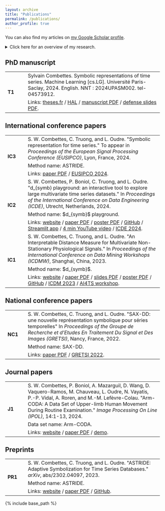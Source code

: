 ```yaml
---
layout: archive
title: "Publications"
permalink: /publications/
author_profile: true
---
```


You can also find my articles on <a href="https://scholar.google.com/citations?user=yXz3FG8AAAAJ">my Google Scholar profile</a>.

<details>
<summary>Click here for an overview of my research.</summary>
<hr style="height: 3px; background-color: black;">

My PhD research was at the intersection of Mathematics and Machine Learning for time series analysis. More precisely, my publications are on symbolic representations and distances between univariate and multivariate time series. My PhD manuscript <b>[T1]</b> sums up my research and contains 2 literature reviews, 2 major contributions (ASTRIDE <b>[IC3]</b> and $d_{symb}$ <b>[IC1]</b>), 1 interactive tool on Streamlit (the $d_{symb}$ playground <b>[IC2]</b>) and 1 open-access data set (the arm-CODA data set <b>[J1]</b>). The abstract of my manuscript is as follows.
<br><br>

<i>The objectives of this thesis are to define novel symbolic representations and distance measures that are suited for time series that can be multivariate and non-stationary.
In addition, they should preserve the time information, be interpretable, and fast to compute.
We review symbolic representations of time series (that transform a real-valued series into a shorter discrete-valued series), as well as distance measures on time series, strings, and symbolic sequences (that result from a symbolization process).</i><br><br>

<i>We propose two contributions: ASTRIDE for a data set of univariate time series, and $d_{symb}$  for a data set of multivariate time series.
We also developed the $d_{symb}$ playground, an online interactive tool that allows users to apply $d_{symb}$ to their uploaded data.
ASTRIDE and $d_{symb}$ are data-driven as they use change-point detection for the segmentation step, then either quantiles or a $K$-means clustering algorithm for the quantization step.
Finally, they apply the general edit distance with custom costs between the resulting symbolic sequences.</i><br><br>

<i>We show the performance of ASTRIDE compared to 4 other symbolic representations on reconstruction and, when applicable, on classification tasks.
For $d_{symb}$, experiments show how interpretable the symbolization is.
Moreover, compared to 9 elastic distances on a clustering task, $d_{symb}$ achieves a competitive performance while being several orders of magnitude faster.</i>
<hr style="height: 3px; background-color: black;">
</details>

## PhD manuscript

<table>
  <tr>
    <td rowspan="2" style="width: 50px;"><b>T1</b></td>
    <td>Sylvain Combettes. Symbolic representations of time series. Machine Learning [cs.LG]. Université Paris-Saclay, 2024. English. NNT : 2024UPASM002. tel-04573912.</td>
  </tr>
  <tr>
    <td>Links: <a href="https://theses.fr/2024UPASM002">theses.fr</a> / <a href="https://theses.hal.science/tel-04573912">HAL</a> / <a href="https://theses.hal.science/tel-04573912v1/document">manuscript PDF</a> / <a href="/files/2024_01_08_phd_defense.pdf">defense slides PDF</a>.</td>
  </tr>
</table>

## International conference papers

<table>
  <tr>
    <td rowspan="3" style="width: 50px;"><b>IC3</b></td>
    <td>S. W. Combettes, C. Truong, and L. Oudre. "Symbolic representation for time series." To appear in <i>Proceedings of the European Signal Processing Conference (EUSIPCO)</i>, Lyon, France, 2024.</td>
  </tr>
  <tr>
    <td>Method name: ASTRIDE.</td>
  </tr>
  <tr>
    <td>Links: <a href="http://www.laurentoudre.fr/publis/EUSIPCO2024symb.pdf">paper PDF</a> / <a href="https://eusipcolyon.sciencesconf.org/">EUSIPCO 2024</a>.</td>
  </tr>

  <tr>
    <td rowspan="3" style="width: 50px;"><b>IC2</b></td>
    <td>S. W. Combettes, P. Boniol, C. Truong, and L. Oudre. "d_{symb} playground: an interactive tool to explore large multivariate time series datasets." In <i>Proceedings of the International Conference on Data Engineering (ICDE)</i>, Utrecht, Netherlands, 2024.</td>
  </tr>
  <tr>
    <td>Method name: $d_{symb}$ playground.</td>
  </tr>
  <tr>
    <td>Links: <a href="https://icde2024.github.io/demos.html">website</a> / <a href="http://www.laurentoudre.fr/publis/dsymb_demo.pdf">paper PDF</a> / <a href="/files/2024_05_15_dsymb_playground_poster.pdf">poster PDF</a> / <a href="https://github.com/boniolp/dsymb-playground">GitHub</a> / <a href="https://dsymb-playground.streamlit.app/">Streamlit app</a> / <a href="https://youtu.be/4verma-Aqo8">4 min YouTube video</a> / <a href="https://icde2024.github.io/">ICDE 2024</a>.</td>
  </tr>

  <tr>
    <td rowspan="3" style="width: 50px;"><b>IC1</b></td>
    <td>S. W. Combettes, C. Truong, and L. Oudre. "An Interpretable Distance Measure for Multivariate Non-Stationary Physiological Signals." In <i>Proceedings of the International Conference on Data Mining Workshops (ICDMW)</i>, Shanghai, China, 2023.</td>
  </tr>
  <tr>
    <td>Method name: $d_{symb}$.</td>
  </tr>
  <tr>
    <td>Links: <a href="https://ieeexplore.ieee.org/abstract/document/10411636">website</a> / <a href="http://www.laurentoudre.fr/publis/ICDM2023.pdf">paper PDF</a> / <a href="/files/2023_12_01_dsymb_icdm_slides.pdf">slides PDF</a> / <a href="/files/2023_12_01_dsymb_icdm_poster.pdf">poster PDF</a> / <a href="https://github.com/sylvaincom/d-symb">GitHub</a> / <a href="https://www.cloud-conf.net/icdm2023/index.html">ICDM 2023</a> / <a href="https://ai4ts.github.io/icdm2023">AI4TS workshop</a>.</td>
  </tr>
</table>

## National conference papers

<table>
  <tr>
    <td rowspan="3" style="width: 50px;"><b>NC1</b></td>
    <td>S. W. Combettes, C. Truong, and L. Oudre. "SAX-DD: une nouvelle représentation symbolique pour séries temporelles" In <i>Proceedings of the Groupe de Recherche et d’Etudes En Traitement Du Signal et Des Images (GRETSI)</i>, Nancy, France, 2022.</td>
  </tr>
  <tr>
    <td>Method name: SAX-DD.</td>
  </tr>
  <tr>
    <td>Links: <a href="https://gretsi.fr/data/colloque/pdf/2022_combettes826.pdf">paper PDF</a> / <a href="https://gretsi.fr/colloque2022/">GRETSI 2022</a>.</td>
  </tr>
</table>

## Journal papers

<table>
  <tr>
    <td rowspan="3" style="width: 50px;"><b>J1</b></td>
    <td>S. W. Combettes, P. Boniol, A. Mazarguil, D. Wang, D. Vaquero-Ramos, M. Chauveau, L. Oudre, N. Vayatis, P.-P. Vidal, A. Roren, and M.-M. Lefèvre-Colau. "Arm-CODA: A Data Set of Upper-limb Human Movement During Routine Examination." <i>Image Processing On Line (IPOL)</i>, 14:1-13, 2024.</td>
  </tr>
  <tr>
    <td>Data set name: Arm-CODA.</td>
  </tr>
  <tr>
    <td>Links: <a href="https://www.ipol.im/pub/art/2024/494/">website</a> / <a href="https://www.ipol.im/pub/art/2024/494/article.pdf">paper PDF</a> / <a href="https://ipolcore.ipol.im/demo/clientApp/demo.html?id=494">demo</a>.</td>
  </tr>
</table>

## Preprints

<table>
  <tr>
    <td rowspan="3" style="width: 50px;"><b>PR1</b></td>
    <td>S. W. Combettes, C. Truong, and L. Oudre. "ASTRIDE: Adaptive Symbolization for Time Series Databases." <i>arXiv</i>, abs/2302.04097, 2023.</td>
  </tr>
  <tr>
    <td>Method name: ASTRIDE.</td>
  </tr>
  <tr>
    <td>Links: <a href="https://arxiv.org/abs/2302.04097">website</a> / <a href="https://arxiv.org/pdf/2302.04097.pdf">paper PDF</a> / <a href="https://github.com/sylvaincom/astride">GitHub</a>.</td>
  </tr>
</table>

<!-- <table>
  <tr>
    <th>Year</th>
    <th>Authors</th>
    <th>Title</th>
    <th>Conference / journal</th>
    <th>Status</th>
  </tr>
  <tr>
    <td>2024</td>
    <td>S. W. Combettes, P. Boniol, C. Truong, and L. Oudre</td>
    <td>$d_{symb}$ playground: an interactive tool to explore large multivariate time series datasets</td>
    <td>Proceedings of the International Conference on Data Engineering (ICDE)</td>
    <td>accepted</td>
  </tr>
  <tr>
    <td>2024</td>
    <td>S. W. Combettes, C. Truong, and L. Oudre</td>
    <td>Arm-CODA: A Dataset of Upper-limb Human Movement during Routine Examination</td>
    <td>Image Processing On Line</td>
    <td>published</td>
  </tr>
  <tr>
    <td>2023</td>
    <td>S. W. Combettes, C. Truong, and L. Oudre</td>
    <td>An Interpretable Distance Measure for Multivariate Non-Stationary Physiological Signals</td>
    <td>Proceedings of the Proceedings of the International Conference on Data Mining Workshops (ICDMW)</td>
    <td>published</td>
  </tr>
  <tr>
    <td>2023</td>
    <td>S. W. Combettes, C. Truong, and L. Oudre</td>
    <td>ASTRIDE: Adaptive Symbolization for Time Series Databases </td>
    <td>arXiv</td>
    <td>preprint</td>
  </tr>
</table> -->


{% include base_path %}

<!-- {% for post in site.publications reversed %}
  {% include archive-single.html %}
{% endfor %} -->
